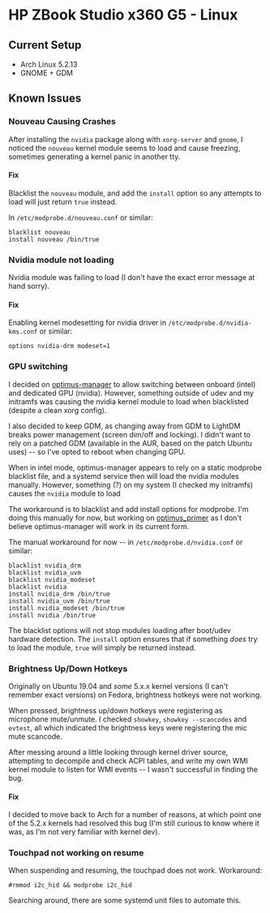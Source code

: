 # HP ZBook Studio x360 G5 - Linux

## Current Setup

* Arch Linux 5.2.13
* GNOME + GDM

## Known Issues

### Nouveau Causing Crashes

After installing the `nvidia` package along with `xorg-server` and `gnome`, I noticed the `nouveau` kernel module seems to load and cause freezing, sometimes generating a kernel panic in another tty.

#### Fix

Blacklist the `nouveau` module, and add the `install` option so any attempts to load will just return `true` instead.

In `/etc/modprobe.d/nouveau.conf` or similar:
```
blacklist nouveau
install nouveau /bin/true
```

### Nvidia module not loading

Nvidia module was failing to load (I don't have the exact error message at hand sorry).

#### Fix

Enabling kernel modesetting for nvidia driver in `/etc/modprobe.d/nvidia-kms.conf` or similar:
```
options nvidia-drm modeset=1
```

### GPU switching

I decided on [optimus-manager](https://github.com/Askannz/optimus-manager) to allow switching between onboard (intel) and dedicated GPU (nvidia). However, something outside of udev and my initramfs was causing the nvidia kernel module to load when blacklisted (despite a clean xorg config).

I also decided to keep GDM, as changing away from GDM to LightDM breaks power management (screen dim/off and locking).  I didn't want to rely on a patched GDM (available in the AUR, based on the patch Ubuntu uses) -- so I've opted to reboot when changing GPU.

When in intel mode, optimus-manager appears to rely on a static modprobe blacklist file, and a systemd service then will load the nvidia modules manually.  However, something (?) on my system (I checked my initramfs) causes the `nvidia` module to load

The workaround is to blacklist and add install options for modprobe.  I'm doing this manually for now, but working on [optimus_primer](https://github.com/m-dwyer/optimus_primer) as I don't believe optimus-manager will work in its current form.

The manual workaround for now -- in `/etc/modprobe.d/nvidia.conf` or similar:
```
blacklist nvidia_drm
blacklist nvidia_uvm
blacklist nvidia_modeset
blacklist nvidia
install nvidia_drm /bin/true
install nvidia_uvm /bin/true
install nvidia_modeset /bin/true
install nvidia /bin/true
```

The blacklist options will not stop modules loading after boot/udev hardware detection.  The `install` option ensures that if something *does* try to load the module, `true` will simply be returned instead.

### Brightness Up/Down Hotkeys

Originally on Ubuntu 19.04 and *some* 5.x.x kernel versions (I can't remember exact versions) on Fedora, brightness hotkeys were not working.

When pressed, brightness up/down hotkeys were registering as microphone mute/unmute.  I checked `showkey`, `showkey --scancodes` and `evtest`, all which indicated the brightness keys were registering the mic mute scancode.

After messing around a little looking through kernel driver source, attempting to decompile and check ACPI tables, and write my own WMI kernel module to listen for WMI events -- I wasn't successful in finding the bug.

#### Fix

I decided to move back to Arch for a number of reasons, at which point one of the 5.2.x kernels had resolved this bug (I'm still curious to know where it was, as I'm not very familiar with kernel dev).

### Touchpad not working on resume

When suspending and resuming, the touchpad does not work.  Workaround:

`#rmmod i2c_hid && modprobe i2c_hid`

Searching around, there are some systemd unit files to automate this.
